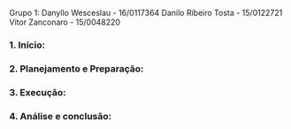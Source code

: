 Grupo 1:
Danyllo Wesceslau - 16/0117364
Danilo Ribeiro Tosta - 15/0122721
Vitor Zanconaro - 15/0048220

### 1.	Início:

### 2.	Planejamento e Preparação:

### 3.	Execução:

### 4.	Análise e conclusão:

